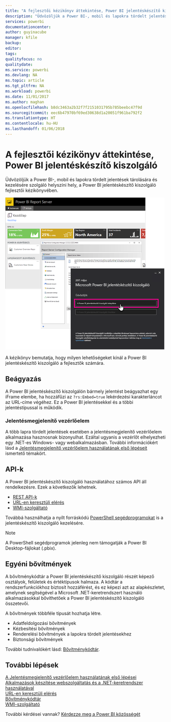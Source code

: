 ```yaml
---
title: "A fejlesztői kézikönyv áttekintése, Power BI jelentéskészítő kiszolgáló"
description: "Üdvözöljük a Power BI-, mobil és lapokra tördelt jelentések tárolására és kezelésére szolgáló helyszíni hely, a Power BI jelentéskészítő kiszolgáló fejlesztői kézikönyvében."
services: powerbi
documentationcenter: 
author: guyinacube
manager: kfile
backup: 
editor: 
tags: 
qualityfocus: no
qualitydate: 
ms.service: powerbi
ms.devlang: NA
ms.topic: article
ms.tgt_pltfrm: NA
ms.workload: powerbi
ms.date: 11/01/2017
ms.author: maghan
ms.openlocfilehash: b8dc3463a2b32f7f2151031795b785beebc47f9d
ms.sourcegitcommit: eec6b47970bf69ed30638d1a20051f961ba792f2
ms.translationtype: HT
ms.contentlocale: hu-HU
ms.lasthandoff: 01/06/2018
---
```

# <a name="developer-handbook-overview-power-bi-report-server"></a>A fejlesztői kézikönyv áttekintése, Power BI jelentéskészítő kiszolgáló
Üdvözöljük a Power BI-, mobil és lapokra tördelt jelentések tárolására és kezelésére szolgáló helyszíni hely, a Power BI jelentéskészítő kiszolgáló fejlesztői kézikönyvében.

![](media/developer-handbook-overview/admin-handbook.png)

A kézikönyv bemutatja, hogy milyen lehetőségeket kínál a Power BI jelentéskészítő kiszolgáló a fejlesztők számára.

## <a name="embedding"></a>Beágyazás
A Power BI jelentéskészítő kiszolgálón bármely jelentést beágyazhat egy iFrame elembe, ha hozzáfűzi az `?rs:Embed=true` lekérdezési karakterláncot az URL-címe végéhez. Ez a Power BI jelentésekkel és a többi jelentéstípussal is működik.

### <a name="report-viewer-control"></a>Jelentésmegjelenítő vezérlőelem
A több lapra tördelt jelentések esetében a jelentésmegjelenítő vezérlőelem alkalmazása hasznosnak bizonyulhat. Ezáltal ugyanis a vezérlőt elhelyezheti egy .NET-es Windows- vagy webalkalmazásban. További információkért lásd a [Jelentésmegjelenítő vezérlőelem használatának első lépéseit](https://docs.microsoft.com/sql/reporting-services/application-integration/integrating-reporting-services-using-reportviewer-controls-get-started) ismertető témakört.

## <a name="apis"></a>API-k
A Power BI jelentéskészítő kiszolgáló használatához számos API áll rendelkezésre. Ezek a következők lehetnek.

* [REST API-k](rest-api.md)
* [URL-en keresztüli elérés](https://docs.microsoft.com/sql/reporting-services/url-access-ssrs)
* [WMI-szolgáltató](https://docs.microsoft.com/sql/reporting-services/wmi-provider-library-reference/reporting-services-wmi-provider-library-reference-ssrs)

Továbbá használhatja a nyílt forráskódú [PowerShell segédprogramokat](https://github.com/Microsoft/ReportingServicesTools) is a jelentéskészítő kiszolgáló kezelésére.

> [!NOTE]
> A PowerShell segédprogramok jelenleg nem támogatják a Power BI Desktop-fájlokat (.pbix).
> 
> 

## <a name="custom-extensions"></a>Egyéni bővítmények
A bővítménykódtár a Power BI jelentéskészítő kiszolgáló részét képező osztályok, felületek és értéktípusok halmaza. A kódtár a rendszerfunkciókhoz biztosít hozzáférést, és ez képezi azt az alapkészletet, amelynek segítségével a Microsoft .NET-keretrendszert használó alkalmazásokkal bővíthetőek a Power BI jelentéskészítő kiszolgáló összetevői.

A bővítmények többféle típusát hozhatja létre.

* Adatfeldolgozási bővítmények
* Kézbesítési bővítmények
* Renderelési bővítmények a lapokra tördelt jelentésekhez
* Biztonsági bővítmények

További tudnivalókért lásd: [Bővítménykódtár](https://docs.microsoft.com/sql/reporting-services/extensions/reporting-services-extension-library).

## <a name="next-steps"></a>További lépések
[A Jelentésmegjelenítő vezérlőelem használatának első lépései](https://docs.microsoft.com/sql/reporting-services/application-integration/integrating-reporting-services-using-reportviewer-controls-get-started)  
[Alkalmazások készítése webszolgáltatás és a .NET-keretrendszer használatával](https://docs.microsoft.com/sql/reporting-services/report-server-web-service/net-framework/building-applications-using-the-web-service-and-the-net-framework)  
[URL-en keresztüli elérés](https://docs.microsoft.com/sql/reporting-services/url-access-ssrs)  
[Bővítménykódtár](https://docs.microsoft.com/sql/reporting-services/extensions/reporting-services-extension-library)  
[WMI-szolgáltató](https://docs.microsoft.com/sql/reporting-services/wmi-provider-library-reference/reporting-services-wmi-provider-library-reference-ssrs)

További kérdései vannak? [Kérdezze meg a Power BI közösségét](https://community.powerbi.com/)

